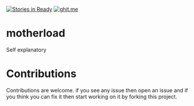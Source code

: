 [![Stories in Ready](https://badge.waffle.io/IEEECS-VIT/motherload.png?label=ready&title=Ready)](https://waffle.io/IEEECS-VIT/motherload)
[![ghit.me](https://ghit.me/badge.svg?repo=IEEECS-VIT/motherload)](https://ghit.me/repo/IEEECS-VIT/motherload)
# motherload
Self explanatory

# Contributions

Contributions are welcome. if you see any issue then open an issue and if you think you can fix it then start working on it by forking this project.
